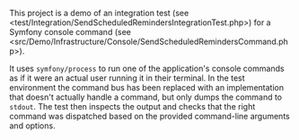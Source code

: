 This project is a demo of an integration test (see <test/Integration/SendScheduledRemindersIntegrationTest.php>) for a Symfony console command (see <src/Demo/Infrastructure/Console/SendScheduledRemindersCommand.php>).

It uses `symfony/process` to run one of the application's console commands as if it were an actual user running it in their terminal.
In the test environment the command bus has been replaced with an implementation that doesn't actually handle a command, but only dumps the command to `stdout`.
The test then inspects the output and checks that the right command was dispatched based on the provided command-line arguments and options.

